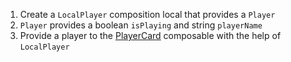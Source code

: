 1. Create a `LocalPlayer` composition local that provides a `Player`
2. `Player` provides a boolean `isPlaying` and string `playerName`
3. Provide a player to the [PlayerCard](course://lesson10/task1/src/main/java/in/obvious/course/compose/MainActivity.kt) composable with the help of `LocalPlayer`
